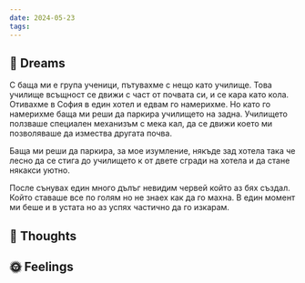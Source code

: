 ```yaml
---
date: 2024-05-23
tags:
---
```


## 💭 Dreams
С баща ми е група ученици, пътувахме с нещо като училище. Това училище всъщност се движи с част от почвата си, и се кара като кола. Отивахме в София в един хотел и едвам го намерихме. Но като го намерихме баща ми реши да паркира училището на задна. Училището ползваше специален механизъм с мека кал, да се движи което ми позволяваше да измества другата почва. 

Баща ми реши да паркира, за мое изумление, някъде зад хотела така че лесно да се стига до училището к от двете сгради на хотела и да стане някакси уютно.

После сънувах един много дълъг невидим червей който аз бях създал. Който ставаше все по голям но не знаех как да го махна. В един момент ми беше и в устата но аз успях частично да го изкарам.


## 🤔 Thoughts 

## 🌞 Feelings 

